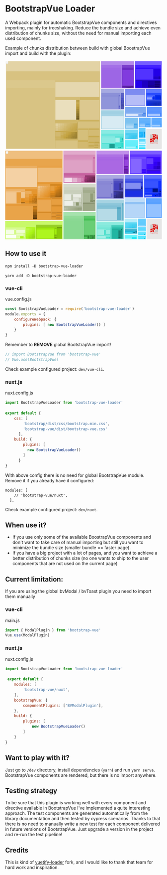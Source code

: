# BootstrapVue Loader
A Webpack plugin for automatic BootstrapVue components and directives importing, mainly for treeshaking. Reduce the bundle size and achieve even distribution of chunks size, without the need for manual importing each used component.

Example of chunks distribution between build with global BoostrapVue import and build with the plugin: 

![With global import](docs/chunks_with_normal_global_import.png) 
![With loader](docs/chunks_with_loader_usage.png)

## How to use it

`npm install -D bootstrap-vue-loader`

`yarn add -D bootstrap-vue-loader`

### vue-cli

vue.config.js
```javascript
const BootstrapVueLoader = require('bootstrap-vue-loader')
module.exports = {
    configureWebpack: {
        plugins: [ new BootstrapVueLoader() ]
    }
}
```

Remember to **REMOVE** global BootstrapVue import!
```javascript
// import BootstrapVue from 'bootstrap-vue'
// Vue.use(BootstrapVue)
```
Check example configured project: `dev/vue-cli`.
### nuxt.js
nuxt.config.js
```javascript
import BootstrapVueLoader from 'bootstrap-vue-loader'

export default {
    css: [
        'bootstrap/dist/css/bootstrap.min.css',
        'bootstrap-vue/dist/bootstrap-vue.css'
      ],
    build: {
        plugins: [
          new BootstrapVueLoader()
        ]
      }
}
```
With above config there is no need for global BootstrapVue module.
Remove it if you already have it configured: 
```
modules: [
    // 'bootstrap-vue/nuxt',
  ],
```
Check example configured project: `dev/nuxt`.

## When use it? 

* If you use only some of the available BoostrapVue components and don't want to take care of manual importing but still you want to minimize the bundle size (smaller bundle == faster page). 
* If you have a big project with a lot of pages, and you want to achieve a better distribution of chunks size (no one wants to ship to the user components that are not used on the current page)

## Current limitation: 
If you are using the global bvModal / bvToast plugin you need to import them manually

### vue-cli
main.js
```javascript
import { ModalPlugin } from 'bootstrap-vue'
Vue.use(ModalPlugin)
```

### nuxt.js
nuxt.config.js
```javascript
import BootstrapVueLoader from 'bootstrap-vue-loader'

 export default {
    modules: [
        'bootstrap-vue/nuxt',
    ],
    bootstrapVue: {
        componentPlugins: ['BVModalPlugin'],
    },
    build: {
        plugins: [
            new BootstrapVueLoader()
        ]
    }
}
```

## Want to play with it?
Just go to `/dev` directory, install dependencies (`yarn`) and run `yarn serve`. 
BootstrapVue components are rendered, but there is no import anywhere.

## Testing strategy
To be sure that this plugin is working well with every component and directive available in BootstrapVue I've implemented a quite interesting approach. The test components are generated automatically from the library documentation and then tested by cypress scenarios. Thanks to that there is no need to manually write a new test for each component delivered in future versions of BootstrapVue. Just upgrade a version in the project and re-run the test pipeline! 

## Credits
This is kind of [vuetify-loader](https://github.com/vuetifyjs/vuetify-loader) fork, and I would like to thank that team for hard work and inspiration. 

